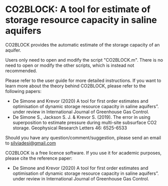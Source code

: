 # CO2BLOCK: A tool for estimate of storage resource capacity in saline aquifers

CO2BLOCK provides the automatic estimate of the storage capacity of an aquifer. 

Users only need to open and modify the script "CO2BLOCK.m". There is no need to open or modify the other scripts, which is instead not recommended.

Please refer to the user guide for more detailed instructions. 
If you want to learn more about the theory behind CO2BLOCK, please refer to the following papers:
- De Simone and Krevor (2020) A tool for first order estimates and optimisation of dynamic storage resource capacity in saline aquifers”. under review in International Journal of Greenhouse Gas Control.
- De Simone S., Jackson S. J. & Krevor S. (2019). The error in using superposition to estimate pressure during multi-site subsurface CO2 storage. Geophysical Research Letters 46: 6525-6533 

Should you have any question/comment/suggestion, please send an email to silviadesi@gmail.com

CO2BLOCK is a free licence software.
If you use it for academic purposes, please cite the reference paper:

- De Simone and Krevor (2020) A tool for first order estimates and optimisation of dynamic storage resource capacity in saline aquifers”. under review in International Journal of Greenhouse Gas Control.
